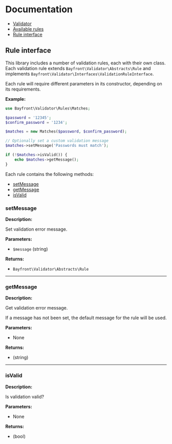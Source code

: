 # Documentation

- [Validator](validator.md)
- [Available rules](rules.md)
- [Rule interface](#rule-interface)

## Rule interface

This library includes a number of validation rules, each with their own class.
Each validation rule extends `Bayfront\Validator\Abstracts\Rule` and implements
`Bayfront\Validator\Interfaces\ValidationRuleInterface`.

Each rule will require different parameters in its constructor, depending on its requirements.

**Example:**

```php
use Bayfront\Validator\Rules\Matches;

$password = '12345';
$confirm_password = '1234';

$matches = new Matches($password, $confirm_password);

// Optionally set a custom validation message
$matches->setMessage('Passwords must match');

if (!$matches->isValid()) {
    echo $matches->getMessage();
}
```

Each rule contains the following methods:

- [setMessage](#setmessage)
- [getMessage](#getmessage)
- [isValid](#isvalid)

### setMessage

**Description:**

Set validation error message.

**Parameters:**

- `$message` (string)

**Returns:**

- `Bayfront\Validator\Abstracts\Rule`

<hr />

### getMessage

**Description:**

Get validation error message.

If a message has not been set, the default message for the rule will be used.

**Parameters:**

- None

**Returns:**

- (string)

<hr />

### isValid

**Description:**

Is validation valid?

**Parameters:**

- None

**Returns:**

- (bool)